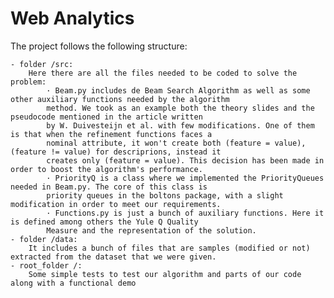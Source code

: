 # Web Analytics
The project follows the following structure:

    - folder /src:
        Here there are all the files needed to be coded to solve the problem:
            · Beam.py includes de Beam Search Algorithm as well as some other auxiliary functions needed by the algorithm
            method. We took as an example both the theory slides and the pseudocode mentioned in the article written
            by W. Duivesteijn et al. with few modifications. One of them is that when the refinement functions faces a
            nominal attribute, it won't create both (feature = value), (feature != value) for descriprions, instead it
            creates only (feature = value). This decision has been made in order to boost the algorithm's performance.
            · PriorityQ is a class where we implemented the PriorityQueues needed in Beam.py. The core of this class is
            priority queues in the boltons package, with a slight modification in order to meet our requirements.
            · Functions.py is just a bunch of auxiliary functions. Here it is defined among others the Yule Q Quality
            Measure and the representation of the solution.
    - folder /data:
        It includes a bunch of files that are samples (modified or not) extracted from the dataset that we were given.
    - root_folder /:
        Some simple tests to test our algorithm and parts of our code along with a functional demo

